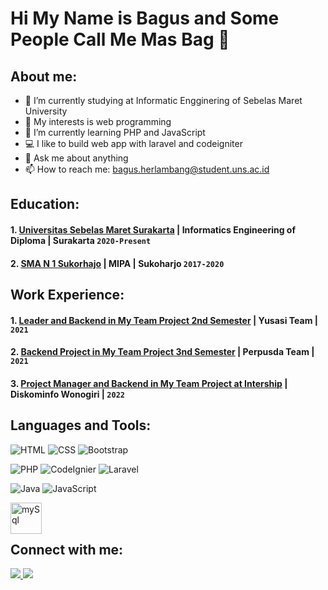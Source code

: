# Hi My Name is Bagus and Some People Call Me Mas Bag 👋
## About me:
- 🔭 I’m currently studying at Informatic Engginering of Sebelas Maret University
- 🤔 My interests  is web programming
- 🌱 I’m currently learning PHP and JavaScript
- 💻 I like to build web app with laravel and codeigniter
- 💬 Ask me about anything
- 📫 How to reach me: bagus.herlambang@student.uns.ac.id

## Education:

#### 1. [Universitas Sebelas Maret Surakarta](https://uns.ac.id/) | Informatics Engineering of Diploma | Surakarta `2020-Present`
#### 2. [SMA N 1 Sukorhajo](https://www.sman1sukoharjo.sch.id/) | MIPA | Sukoharjo `2017-2020`

## Work Experience:
#### 1. [Leader and Backend in My Team Project 2nd Semester]() | Yusasi Team |  `2021`
#### 2. [Backend Project in My Team Project 3nd Semester]() | Perpusda Team | `2021`
#### 3. [Project Manager and Backend in My Team Project at Intership](http://203.6.149.156:8028/) | Diskominfo Wonogiri | `2022`

## Languages and Tools:

![HTML](https://img.shields.io/badge/html5%20-%23E34F26.svg?&style=for-the-badge&logo=html5&logoColor=white) ![CSS](https://img.shields.io/badge/css3%20-%231572B6.svg?&style=for-the-badge&logo=css3&logoColor=white) ![Bootstrap](https://img.shields.io/badge/bootstrap%20-%23563D7C.svg?&style=for-the-badge&logo=bootstrap&logoColor=white) 

![PHP](https://img.shields.io/badge/php-%23777BB4.svg?&style=for-the-badge&logo=php&logoColor=white) ![CodeIgnier](https://img.shields.io/badge/-CodeIgniter-black?style=for-the-badge&logo=codeigniter) ![Laravel](https://img.shields.io/badge/laravel%20-%23FF2D20.svg?&style=for-the-badge&logo=laravel&logoColor=white)

![Java](https://img.shields.io/badge/java-%23ED8B00.svg?&style=for-the-badge&logo=java&logoColor=white) ![JavaScript](https://img.shields.io/badge/javascript%20-%23323330.svg?&style=for-the-badge&logo=javascript&logoColor=%23F7DF1E)

<img align="left" alt="mySql" width="50px" src="https://www.mysql.com/common/logos/logo-mysql-170x115.png" style="padding-right:10px;" />
<br><br>

## Connect with me:

<p>
  <a href="https://wa.me/6289670198915?text=Hai...">
    <img src="https://img.shields.io/badge/WHATSAPP-%2325D366.svg?&style=for-the-badge&logo=whatsapp&logoColor=white" />    
  </a>
  <a href="https://instagram.com/yusufbagussh">
    <img src="https://img.shields.io/badge/instagram-%23E4405F.svg?&style=for-the-badge&logo=instagram&logoColor=white" />        
  </a>
</p>
